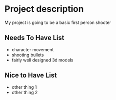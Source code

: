 # Project description

My project is going to be a basic first person shooter

## Needs To Have List
- character movement
- shooting bullets
- fairly well designed 3d models

## Nice to Have List
- other thing 1
- other thing 2
